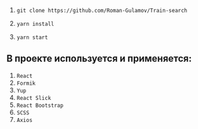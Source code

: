 1. `git clone https://github.com/Roman-Gulamov/Train-search`
                   
2. `yarn install`
    
3. `yarn start`  

## В проекте используется и применяется:
1. `React`
2. `Formik`
3. `Yup`
4. `React Slick`
5. `React Bootstrap`
6. `SCSS`
7. `Axios`

